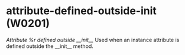 # attribute-defined-outside-init (W0201)

*Attribute %r defined outside \_\_init\_\_* Used when an instance
attribute is defined outside the \_\_init\_\_ method.
